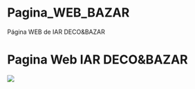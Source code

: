 # Pagina_WEB_BAZAR
 Página WEB de IAR DECO&BAZAR
<!DOCTYPE html>
<html lang="en">
  <head>
    <meta charset="UTF-8">
    <meta name="viewport" content="width=device-width, initial-scale=1.0">
    <meta http-equiv="X-UA-Compatible" content="ie=edge">
    <link rel="stylesheet" href="style.css">
  </head>
  <body>
    <h1>Pagina Web IAR DECO&BAZAR</h1>
    <image src="Tablas_BD-Correa_Daniela.png">
  </body>
</html>
 
 
